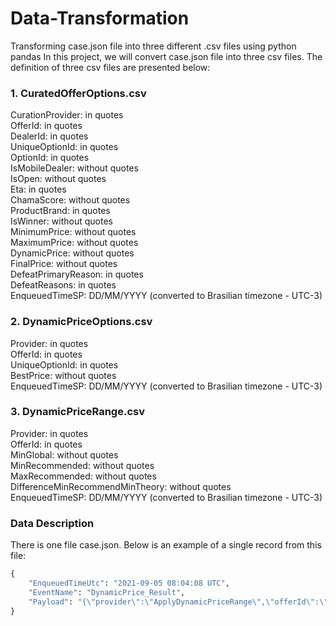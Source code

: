 # Data-Transformation
Transforming case.json file into three different .csv files using python pandas
In this project, we will convert case.json file into three csv files. The definition of three csv files are presented below:

### 1. CuratedOfferOptions.csv

CurationProvider: in quotes  
OfferId: in quotes  
DealerId: in quotes  
UniqueOptionId: in quotes  
OptionId: in quotes  
IsMobileDealer: without quotes  
IsOpen: without quotes  
Eta: in quotes  
ChamaScore: without quotes  
ProductBrand: in quotes  
IsWinner: without quotes  
MinimumPrice: without quotes  
MaximumPrice: without quotes  
DynamicPrice: without quotes  
FinalPrice: without quotes  
DefeatPrimaryReason: in quotes  
DefeatReasons: in quotes  
EnqueuedTimeSP: DD/MM/YYYY (converted to Brasilian timezone - UTC-3)  

### 2. DynamicPriceOptions.csv  

Provider: in quotes  
OfferId: in quotes  
UniqueOptionId: in quotes  
BestPrice: without quotes  
EnqueuedTimeSP: DD/MM/YYYY (converted to Brasilian timezone - UTC-3)  

### 3. DynamicPriceRange.csv

Provider: in quotes  
OfferId: in quotes  
MinGlobal: without quotes  
MinRecommended: without quotes  
MaxRecommended: without quotes  
DifferenceMinRecommendMinTheory: without quotes  
EnqueuedTimeSP: DD/MM/YYYY (converted to Brasilian timezone - UTC-3)  

### Data Description  

There is one file case.json. Below is an example of a single record from this file:

```python
{
    "EnqueuedTimeUtc": "2021-09-05 08:04:08 UTC",
    "EventName": "DynamicPrice_Result",
    "Payload": "{\"provider\":\"ApplyDynamicPriceRange\",\"offerId\":\"a6611d55-9624-4381-8cdd-323ee3689241\",\"algorithmOutput\":{\"min_global\":85.0,\"min_recommended\":87.2,\"max_recommended\":97.65,\"differenceMinRecommendMinTheory\":2.2}}"
}
```
